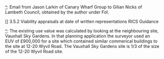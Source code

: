 [^]: http://www.londontenants.org/publications/briefings/AMR%20London%20Plan%202015%20-%20LTF%20analysis.pdf

[^1]: Oliver Wainwright, *Revealed: how developers exploit flawed planning system to minimise affordable housing*, The Guardian, 25 June 2015

[^1]: *See paragraph 4.3.1 of* RICS, Financial Viability in Planning, 1st Edition, (London, 2012)

[^2]: The Shell Investor Presentation is available from: http://www.ourcity.london/shell-centre-investors-presentation/

[^]: Email from Jason Larkin of Canary Wharf Group to Gilian Nicks of Lambeth Council, obtained by the author under FoI. 

[] 3.5.2 Viability appraisals at date of written representations RICS Guidance

[^]: The existing use value was calculated by looking at the neighbouring site, Vauxhall Sky Gardens. In that planning application the surveyor used an EUV of £900,000 for a site which contained similar commerical buildings to the site at 12-20 Wyvil Road. The Vauxhall Sky Gardens site is 1/3 of the size of the 12-20 Wyvil Road site. 